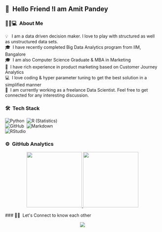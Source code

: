 ## 🙏 &nbsp;Hello Friend !I am Amit Pandey

### 🙋‍♂️💻 &nbsp;About Me
💡 &nbsp; I am a data driven decision maker. I love to play with structured as well as unstructured data sets.\
🎓 &nbsp;I have recently completed Big Data Analytics program from IIM, Bangalore\
🎓 &nbsp;I am also Computer Science Graduate & MBA in Marketing\
💪 &nbsp;I have rich experience in product marketing based on Customer Journey Analytics\
💻 &nbsp;I love coding & hyper parameter tuning to get the best solution in a simplified manner\
💬 &nbsp;I am currently working as a freelance Data Scientist. Feel free to get connected for any interesting discussion.

### 🛠 &nbsp;Tech Stack

![Python](https://img.shields.io/badge/-Python-333333?style=flat&logo=python)&nbsp;
![R (Statistics)](https://img.shields.io/badge/-R-333333?style=flat&logo=R&logoColor=276DC3)\
![GitHub](https://img.shields.io/badge/-GitHub-333333?style=flat&logo=github)&nbsp;
![Markdown](https://img.shields.io/badge/-Markdown-333333?style=flat&logo=markdown)\
![RStudio](https://img.shields.io/badge/-RStudio-333333?style=flat&logo=rstudio)&nbsp;

### ⚙️ &nbsp;GitHub Analytics

<p align="center">
<a href="https://github.com/AVS1508">
  <img height="180em" src="https://github-readme-stats-eight-theta.vercel.app/api?username=amitpandey1266&show_icons=true&theme=dracula&include_all_commits=true&count_private=true" />
  <img height="180em" src="https://github-readme-stats-eight-theta.vercel.app/api/top-langs/?username=amitpandey1266&layout=compact&exclude_lang=java+r&theme=vue-dark" />
</a>
</p>
### 🤝🏻 &nbsp;Let's Connect to know each other
<p align="center">
<a href="https://www.linkedin.com/in/amitpandeybda/"><img src="https://img.shields.io/badge/-Amit%20Pandey-0077B5?style=flat-square&logo=Linkedin&logoColor=white"/></a>
</p>

